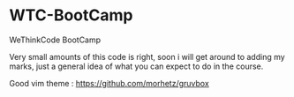 # WTC-BootCamp
WeThinkCode BootCamp

Very small amounts of this code is right, soon i will get around to adding my marks, just a general idea of what you can expect to do in the course.


Good vim theme : https://github.com/morhetz/gruvbox
